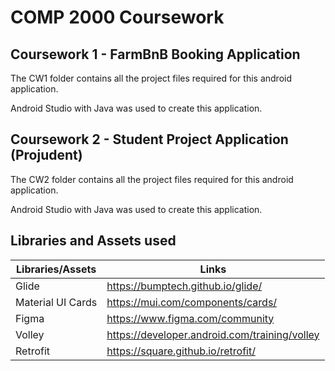 #  COMP 2000 Coursework
## Coursework 1 - FarmBnB Booking Application
The CW1 folder contains all the project files required for this android application.

Android Studio with Java was used to create this application.

## Coursework 2 - Student Project Application (Projudent)
The CW2 folder contains all the project files required for this android application.

Android Studio with Java was used to create this application.

## Libraries and Assets used
| Libraries/Assets | Links |
|--|--|
| Glide | https://bumptech.github.io/glide/ |
| Material UI Cards |https://mui.com/components/cards/ |
| Figma | https://www.figma.com/community |
| Volley | https://developer.android.com/training/volley |
| Retrofit | https://square.github.io/retrofit/ |
